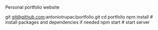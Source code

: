 Personal portfolio website

git git@github.com:antoniotrupac/portfolio.git
cd portfolio
npm install # install packages and dependencies if needed
npm start # start server
